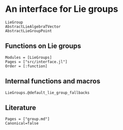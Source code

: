 # An interface for Lie groups

```@docs
LieGroup
AbstractLieAlgebraTVector
AbstractLieGroupPoint
```

## Functions on Lie groups

```@autodocs
Modules = [LieGroups]
Pages = ["src/interface.jl"]
Order = [:function]
```

## Internal functions and macros

```@docs
LieGroups.@default_lie_group_fallbacks
```

## Literature

```@bibliography
Pages = ["group.md"]
Canonical=false
```